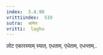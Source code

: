 ```yaml
---
index:  3.4.90
vrittiindex:  519
sutra:  आमेतः
vritti:  laghu 
---
```


लोट एकारस्याम् स्यात्. एधताम्. एधेताम्. एधन्ताम्..

